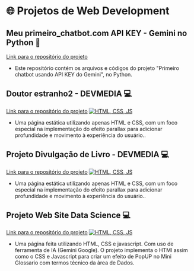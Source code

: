 # 🌐 Projetos de Web Development

## Meu primeiro_chatbot.com API KEY - Gemini no Python 💬
[Link para o repositório do projeto](https://github.com/enps2015/Meu_primeiro_chatbot_com_API_key_Gemini_no_Python)
* Este repositório contém os arquivos e códigos do projeto "Primeiro chatbot usando API KEY do Gemini", no Python.

## Doutor estranho2 - DEVMEDIA 💻
[Link para o repositório do projeto](https://github.com/enps2015/doutorEstranho2)  [![HTML, CSS, JS](https://img.shields.io/badge/HTML,%20CSS,%20JS-000000?style=for-the-badge&logo=HTML5&logoColor=E34F26)](https://enps2015.github.io/doutorEstranho2/)
* Uma página estática utilizando apenas HTML e CSS, com um foco especial na implementação do efeito parallax para adicionar profundidade e movimento à experiência do usuário..

## Projeto Divulgação de Livro - DEVMEDIA 💻
[Link para o repositório do projeto](https://github.com/enps2015/projeto-divulgacao-de-livro)  [![HTML, CSS, JS](https://img.shields.io/badge/HTML,%20CSS,%20JS-000000?style=for-the-badge&logo=HTML5&logoColor=E34F26)](https://enps2015.github.io/projeto-divulgacao-de-livro/)
* Uma página estática utilizando apenas HTML e CSS, com um foco especial na implementação do efeito parallax para adicionar profundidade e movimento à experiência do usuário..

## Projeto Web Site Data Science 💻
[Link para o repositório do projeto](https://github.com/enps2015/webSiteDataScience)  [![HTML, CSS, JS](https://img.shields.io/badge/HTML,%20CSS,%20JS-000000?style=for-the-badge&logo=HTML5&logoColor=E34F26)](https://enps2015.github.io/projeto-divulgacao-de-livro/)
* Uma página  feita utilizando HTML, CSS e javascript. Com uso de ferramenta de IA (Gemini Google). O projeto implementa o HTMl assim como o CSS e Javascript para criar um efeito de PopUP no Mini Glossario com termos técnico da àrea de Dados. 
